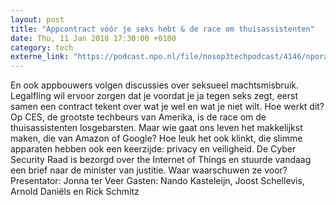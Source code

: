 ```yaml
---
layout: post
title: "Appcontract vóór je seks hebt & de race om thuisassistenten"
date: Thu, 11 Jan 2018 17:30:00 +0100
category: tech
externe_link: "https://podcast.npo.nl/file/nosop3techpodcast/4146/nporadio1_nosop3techpodcast_20180111_appcontract-voor-je-seks-hebt-de-race-om-thuisassistenten.mp3"
---
```


En ook appbouwers volgen discussies over seksueel machtsmisbruik. Legalfling wil ervoor zorgen dat je voordat je ja tegen seks zegt, eerst samen een contract tekent over wat je wel en wat je niet wilt. Hoe werkt dit?
Op CES, de grootste techbeurs van Amerika, is de race om de thuisassistenten losgebarsten. Maar wie gaat ons leven het makkelijkst maken, die van Amazon of Google?
Hoe leuk het ook klinkt, die slimme apparaten hebben ook een keerzijde: privacy en veiligheid. De Cyber Security Raad is bezorgd over the Internet of Things en stuurde vandaag een brief naar de minister van justitie. Waar waarschuwen ze voor?
Presentator: Jonna ter Veer
Gasten: Nando Kasteleijn, Joost Schellevis, Arnold Daniëls en Rick Schmitz<img src="http://feeds.feedburner.com/~r/nosop3-tech-podcast/~4/ipkE2QakV-s" height="1" width="1" alt=""/>
